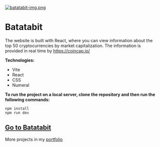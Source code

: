 [![batatabit-img.png](https://i.postimg.cc/mk3fcR3W/batatabit-img.png)](https://postimg.cc/jnjk9pkM)
# Batatabit

The website is built with React, where you can view information about the top 50 cryptocurrencies by market capitalization. The information is provided in real time by https://coincap.io/

**Technologies:**
* Vite
* React
* CSS
* Numeral

**To run the project on a local server, clone the repository and then run the following commands:**
```
npm install
npm run dev
```

[Go to Batatabit](https://batatabitcrypto.web.app/)
---


More projects in my [portfolio](https://juliansafadi-app.web.app/)
